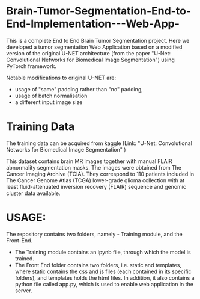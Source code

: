 # Brain-Tumor-Segmentation-End-to-End-Implementation---Web-App-

This is a complete End to End Brain Tumor Segmentation project. Here we developed a tumor segmentation Web Application based on a modified version of the original U-NET architecture (from the paper "U-Net: Convolutional Networks for Biomedical Image Segmentation") using PyTorch framework. 

Notable modifications to original U-NET are:
- usage of "same" padding rather than "no" padding,
- usage of batch normalisation
- a different input image size



# Training Data
The training data can be acquired from kaggle (Link: "U-Net: Convolutional Networks for Biomedical Image Segmentation" )

This dataset contains brain MR images together with manual FLAIR abnormality segmentation masks.
The images were obtained from The Cancer Imaging Archive (TCIA).
They correspond to 110 patients included in The Cancer Genome Atlas (TCGA) lower-grade glioma collection with at least fluid-attenuated inversion recovery (FLAIR) sequence and genomic cluster data available.



# USAGE:

The repository contains two folders, namely - Training module, and the Front-End.
- The Training module contains an ipynb file, through which the model is trained.
- The Front End folder contains two folders, i.e. static and templates, where static contains the css and js files (each contained in its specific folders), and templates holds the html files. In addition, it also contains a python file called app.py, which is used to enable web application in the server.
